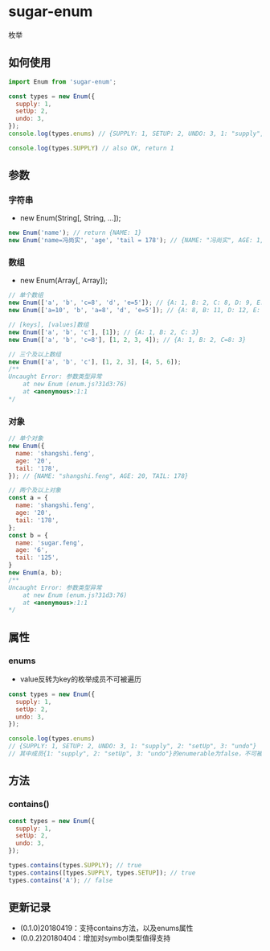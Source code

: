 # sugar-enum
枚举

## 如何使用
```js
import Enum from 'sugar-enum';

const types = new Enum({
  supply: 1,
  setUp: 2,
  undo: 3,
}); 
console.log(types.enums) // {SUPPLY: 1, SETUP: 2, UNDO: 3, 1: "supply", 2: "setUp", 3: "undo"}

console.log(types.SUPPLY) // also OK, return 1
```


## 参数
### 字符串
* new Enum(String[, String, ...]);
```js
new Enum('name'); // return {NAME: 1}
new Enum('name=冯尚实', 'age', 'tail = 178'); // {NAME: "冯尚实", AGE: 1, TAIL: 178}
```

### 数组
* new Enum(Array[, Array]);
```js
// 单个数组
new Enum(['a', 'b', 'c=8', 'd', 'e=5']); // {A: 1, B: 2, C: 8, D: 9, E: 5}
new Enum(['a=10', 'b', 'a=8', 'd', 'e=5']); // {A: 8, B: 11, D: 12, E: 5}

// [keys], [values]数组
new Enum(['a', 'b', 'c'], [1]); // {A: 1, B: 2, C: 3}
new Enum(['a', 'b', 'c=8'], [1, 2, 3, 4]); // {A: 1, B: 2, C=8: 3}

// 三个及以上数组
new Enum(['a', 'b', 'c'], [1, 2, 3], [4, 5, 6]); 
/** 
Uncaught Error: 参数类型异常
    at new Enum (enum.js?31d3:76)
    at <anonymous>:1:1 
*/
```

### 对象
```js
// 单个对象
new Enum({
  name: 'shangshi.feng',
  age: '20',
  tail: '178',
}); // {NAME: "shangshi.feng", AGE: 20, TAIL: 178}

// 两个及以上对象
const a = {
  name: 'shangshi.feng',
  age: '20',
  tail: '178',
};
const b = {
  name: 'sugar.feng',
  age: '6',
  tail: '125',
}
new Enum(a, b);
/** 
Uncaught Error: 参数类型异常
    at new Enum (enum.js?31d3:76)
    at <anonymous>:1:1 
*/
```

## 属性
### enums
+ value反转为key的枚举成员不可被遍历
```js
const types = new Enum({
  supply: 1,
  setUp: 2,
  undo: 3,
}); 

console.log(types.enums)
// {SUPPLY: 1, SETUP: 2, UNDO: 3, 1: "supply", 2: "setUp", 3: "undo"}
// 其中成员{1: "supply", 2: "setUp", 3: "undo"}的enumerable为false，不可被遍历
```


## 方法
### contains()
```js
const types = new Enum({
  supply: 1,
  setUp: 2,
  undo: 3,
}); 

types.contains(types.SUPPLY); // true
types.contains([types.SUPPLY, types.SETUP]); // true
types.contains('A'); // false
```




## 更新记录
+ (0.1.0)20180419：支持contains方法，以及enums属性
+ (0.0.2)20180404：增加对symbol类型值得支持
